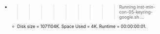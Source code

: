 * >>>>>>>>> Running inst-min-con-05-keyring-google.sh ...
  * Disk size = 1071104K. Space Used = 4K. Runtime = 00:00:00:01.
